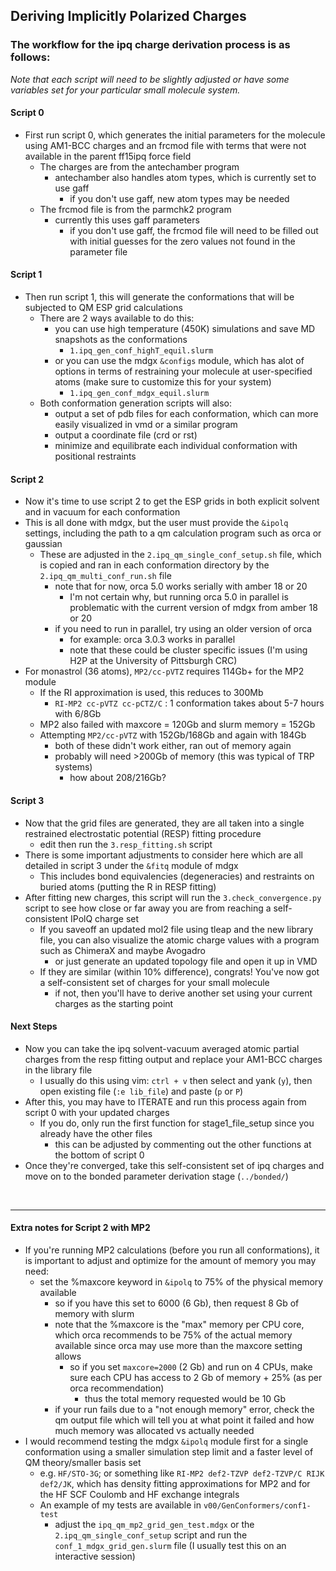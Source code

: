 ## Deriving Implicitly Polarized Charges

### The workflow for the ipq charge derivation process is as follows:

*Note that each script will need to be slightly adjusted or have some variables set for your particular small molecule system.*

#### Script 0
* First run script 0, which generates the initial parameters for the molecule using AM1-BCC charges and an frcmod file with terms that were not available in the parent ff15ipq force field
    * The charges are from the antechamber program
        * antechamber also handles atom types, which is currently set to use gaff
            * if you don't use gaff, new atom types may be needed
    * The frcmod file is from the parmchk2 program
        * currently this uses gaff parameters
            * if you don't use gaff, the frcmod file will need to be filled out with initial guesses for the zero values not found in the parameter file

#### Script 1
* Then run script 1, this will generate the conformations that will be subjected to QM ESP grid calculations
    * There are 2 ways available to do this:
        * you can use high temperature (450K) simulations and save MD snapshots as the conformations
            * `1.ipq_gen_conf_highT_equil.slurm`
        * or you can use the mdgx `&configs` module, which has alot of options in terms of restraining your molecule at user-specified atoms (make sure to customize this for your system)
            * `1.ipq_gen_conf_mdgx_equil.slurm`
    * Both conformation generation scripts will also:
        * output a set of pdb files for each conformation, which can more easily visualized in vmd or a similar program
        * output a coordinate file (crd or rst)
        * minimize and equilibrate each individual conformation with positional restraints

#### Script 2 
* Now it's time to use script 2 to get the ESP grids in both explicit solvent and in vacuum for each conformation
* This is all done with mdgx, but the user must provide the `&ipolq` settings, including the path to a qm calculation program such as orca or gaussian
    * These are adjusted in the `2.ipq_qm_single_conf_setup.sh` file, which is copied and ran in each conformation directory by the `2.ipq_qm_multi_conf_run.sh` file
        * note that for now, orca 5.0 works serially with amber 18 or 20
            * I'm not certain why, but running orca 5.0 in parallel is problematic with the current version of mdgx from amber 18 or 20
        * if you need to run in parallel, try using an older version of orca
            * for example: orca 3.0.3 works in parallel
            * note that these could be cluster specific issues (I'm using H2P at the University of Pittsburgh CRC)
* For monastrol (36 atoms), `MP2/cc-pVTZ` requires 114Gb+ for the MP2 module
    * If the RI approximation is used, this reduces to 300Mb
        * `RI-MP2 cc-pVTZ cc-pCTZ/C` : 1 conformation takes about 5-7 hours with 6/8Gb
    * MP2 also failed with maxcore = 120Gb and slurm memory = 152Gb
    * Attempting `MP2/cc-pVTZ` with 152Gb/168Gb and again with 184Gb
        * both of these didn't work either, ran out of memory again
        * probably will need >200Gb of memory (this was typical of TRP systems)
            * how about 208/216Gb?

#### Script 3
* Now that the grid files are generated, they are all taken into a single restrained electrostatic potential (RESP) fitting procedure
    * edit then run the `3.resp_fitting.sh` script
* There is some important adjustments to consider here which are all detailed in script 3 under the `&fitq` module of mdgx
    * This includes bond equivalencies (degeneracies) and restraints on buried atoms (putting the R in RESP fitting)
* After fitting new charges, this script will run the `3.check_convergence.py` script to see how close or far away you are from reaching a self-consistent IPolQ charge set
    * If you saveoff an updated mol2 file using tleap and the new library file, you can also visualize the atomic charge values with a program such as ChimeraX and maybe Avogadro
        * or just generate an updated topology file and open it up in VMD
    * If they are similar (within 10% difference), congrats! You've now got a self-consistent set of charges for your small molecule
        * if not, then you'll have to derive another set using your current charges as the starting point

#### Next Steps
* Now you can take the ipq solvent-vacuum averaged atomic partial charges from the resp fitting output and replace your AM1-BCC charges in the library file
    * I usually do this using vim: `ctrl + v` then select and yank (`y`), then open existing file (`:e lib_file`) and paste (`p` or `P`)
* After this, you may have to ITERATE and run this process again from script 0 with your updated charges
    * If you do, only run the first function for stage1_file_setup since you already have the other files
        * this can be adjusted by commenting out the other functions at the bottom of script 0
* Once they're converged, take this self-consistent set of ipq charges and move on to the bonded parameter derivation stage (`../bonded/`)

<br>
  
---
#### Extra notes for Script 2 with MP2
* If you're running MP2 calculations (before you run all conformations), it is important to adjust and optimize for the amount of memory you may need:
    * set the %maxcore keyword in `&ipolq` to 75% of the physical memory available
        * so if you have this set to 6000 (6 Gb), then request 8 Gb of memory with slurm
        * note that the %maxcore is the "max" memory per CPU core, which orca recommends to be 75% of the actual memory available since orca may use more than the maxcore setting allows
            * so if you set `maxcore=2000` (2 Gb) and run on 4 CPUs, make sure each CPU has access to 2 Gb of memory + 25% (as per orca recommendation)
                * thus the total memory requested would be 10 Gb
        * if your run fails due to a "not enough memory" error, check the qm output file which will tell you at what point it failed and how much memory was allocated vs actually needed
* I would recommend testing the mdgx `&ipolq` module first for a single conformation using a smaller simulation step limit and a faster level of QM theory/smaller basis set
    * e.g. `HF/STO-3G`; or something like `RI-MP2 def2-TZVP def2-TZVP/C RIJK def2/JK`, which has density fitting approximations for MP2 and for the HF SCF Coulomb and HF exchange integrals
    * An example of my tests are available in `v00/GenConformers/conf1-test`
        * adjust the `ipq_qm_mp2_grid_gen_test.mdgx` or the `2.ipq_qm_single_conf_setup` script and run the `conf_1_mdgx_grid_gen.slurm` file (I usually test this on an interactive session)
